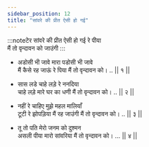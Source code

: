 ```yaml
---
sidebar_position: 12
title: "सांवरे की प्रीत ऐसी हो गई"
---
```


:::noteटेर
सांवरे की प्रीत ऐसी हो गई रे पीया <br/>
मैं तो वृन्दावन को जाउंगी
:::

- अडोसी भी जावे मारा पडोसी भी जावे <br/>
  मैं कैसे रह जाऊं रे पिया मैं तो वृन्दावन को। .. || १ ||

- सास लडे चाहे लड़े रे ननदिया <br/>
  चाहे लड़े मारे घर का धणी मैं तो वृन्दावन को। .. || २ ||

- नहीं रे चाहिए मुझे महल मालियाँ <br/>
  टूटी रे झोपड़िया मैं रह जाउंगी मैं तो वृन्दावन को। .. || ३ ||

- तू तो पति मेरो जनम को दुश्मन <br/>
  असली पीया मारो सांवरिया मैं तो वृन्दावन को। … || ४ ||
